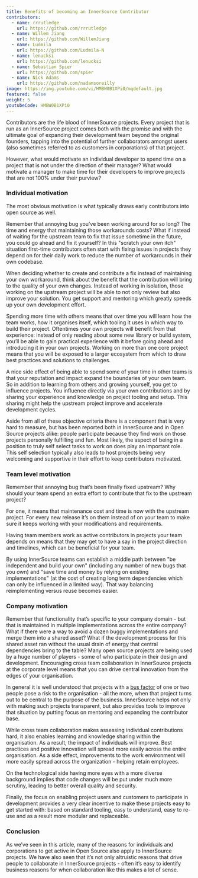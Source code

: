 ```yaml
---
title: Benefits of becoming an InnerSource Contributor
contributors:
  - name: rrrutledge
    url: https://github.com/rrrutledge
  - name: Willem Jiang
    url: https://github.com/WillemJiang
  - name: Ludmila
    url: https://github.com/Ludmila-N
  - name: lenucksi
    url: https://github.com/lenucksi
  - name: Sebastian Spier
    url: https://github.com/spier
  - name: Nick Adams
    url: https://github.com/nadamsoreilly
image: https://img.youtube.com/vi/HMBW0B1XPi0/mqdefault.jpg
featured: false
weight: 5
youtubeCode: HMBW0B1XPi0
---
```

<div class="paragraph">
<p>Contributors are the life blood of InnerSource projects.  Every project that is
run as an InnerSource project comes both with the promise and with the ultimate
goal of expanding their development team beyond the original founders, tapping
into the potential of further collaborators amongst users (also sometimes
referred to as customers in corporations) of that project.</p>
</div>
<div class="paragraph">
<p>However, what would motivate an individual developer to spend time on a project
that is not under the direction of their manager? What would motivate a manager
to make time for their developers to improve projects that are not 100% under
their purview?</p>
</div>
<div class="sect2">
<h3 id="_individual_motivation">Individual motivation</h3>
<div class="paragraph">
<p>The most obvious motivation is what typically draws early contributors into open
source as well.</p>
</div>
<div class="paragraph">
<p>Remember that annoying bug you&#8217;ve been working around for so long? The time
and energy that maintaining those workarounds costs? What if instead of waiting for
the upstream team to fix that issue sometime in the future, you could go ahead
and fix it yourself? In this "scratch your own itch" situation first-time contributors
often start with fixing issues in projects they depend on for their
daily work to reduce the number of workarounds in their own codebase.</p>
</div>
<div class="paragraph">
<p>When deciding whether to create and contribute a fix instead of maintaining your
own workaround, think about the benefit that the contribution will bring to
the quality of your own changes. Instead of working in isolation, those working on the upstream
project will be able to not only review but also improve your solution. You get
support and mentoring which greatly speeds up your own development effort.</p>
</div>
<div class="paragraph">
<p>Spending more time with others means that over time you will learn how the team
works, how it organises itself, which tooling it uses in which way to build
their project. Oftentimes your own projects will benefit from that experience:
instead of only reading about some new library or build system, you&#8217;ll be able to
gain practical experience with it before going ahead and introducing it in
your own projects. Working on more than one core project means that you will be
exposed to a larger ecosystem from which to draw best practices and solutions to
challenges.</p>
</div>
<div class="paragraph">
<p>A nice side effect of being able to spend some of your time in other teams is
that your reputation and impact expand the boundaries of your own team. So in
addition to learning from others and growing yourself, you get to influence
projects. You influence directly via your own contributions and by
sharing your experience and knowledge on project tooling and setup. This sharing might
help the upstream project improve and accelerate development cycles.</p>
</div>
<div class="paragraph">
<p>Aside from all of these objective criteria there is a component that is very
hard to measure, but has been reported both in InnerSource and in Open Source
projects alike: people participate because they find work on those projects
personally fulfilling and fun. Most likely, the aspect of being in a position
to truly self select tasks to work on does play an important role.
This self selection typically also leads to host projects being very welcoming
and supportive in their effort to keep contributors motivated.</p>
</div>
</div>
<div class="sect2">
<h3 id="_team_level_motivation">Team level motivation</h3>
<div class="paragraph">
<p>Remember that annoying bug that&#8217;s been finally fixed upstream? Why should your
team spend an extra effort to contribute that fix to the upstream project?</p>
</div>
<div class="paragraph">
<p>For one, it means that maintenance cost and time is now with the upstream
project.  For every new release it&#8217;s on them instead of on your team to make sure it
keeps working with your modifications and requirements.</p>
</div>
<div class="paragraph">
<p>Having team members work as active contributors in projects your team depends on
means that they may get to have a say in the project direction and timelines,
which can be beneficial for your team.</p>
</div>
<div class="paragraph">
<p>By using InnerSource teams can establish a middle path between "be independent
and build your own" (including any number of new bugs that you own) and "save
time and money by relying on existing implementations" (at the cost of creating
long term dependencies which can only be influenced in a limited way). That way
balancing reimplementing versus reuse becomes easier.</p>
</div>
</div>
<div class="sect2">
<h3 id="_company_motivation">Company motivation</h3>
<div class="paragraph">
<p>Remember that functionality that&#8217;s specific to your company domain - but that
is maintained in multiple implementations across the entire company? What if
there were a way to avoid a dozen buggy implementations and merge them into a
shared asset? What if the development process for this shared asset ran without the usual
drain of energy that central dependencies bring to the table? Many open source
projects are being used by a huge number of players - some of who participate
in their design and development. Encouraging cross team collaboration in InnerSource
projects at the corporate level means that you can drive central
innovation from the edges of your organisation.</p>
</div>
<div class="paragraph">
<p>In general it is well understood that projects with a <a href="https://en.wikipedia.org/wiki/Bus_factor">bus
factor</a> of one or two people pose a
risk to the organisation - all the more, when that project turns out to be
central to the purpose of the business. InnerSource helps not only with making such
projects transparent, but also provides tools to improve that situation by
putting focus on mentoring and expanding the contributor base.</p>
</div>
<div class="paragraph">
<p>While cross team collaboration makes assessing individual contributions hard,
it also enables learning and knowledge sharing within the organisation. As a
result, the impact of individuals will improve. Best practices and positive
innovation will spread more easily across the entire organisation. As a side
effect, improvements to the work environment will more easily spread across the
organization - helping retain employees.</p>
</div>
<div class="paragraph">
<p>On the technological side having more eyes with a more diverse background implies that
code changes will be put under much more scrutiny, leading to better overall
quality and security.</p>
</div>
<div class="paragraph">
<p>Finally, the focus on enabling project users and customers to participate in
development provides a very clear incentive to make these projects
easy to get started with: based on standard tooling, easy to understand, easy to
re-use and as a result more modular and replaceable.</p>
</div>
</div>
<div class="sect2">
<h3 id="_conclusion">Conclusion</h3>
<div class="paragraph">
<p>As we&#8217;ve seen in this article, many of the reasons for individuals and
corporations to get active in Open Source also apply to InnerSource projects.
We have also seen that it&#8217;s not only altruistic reasons that drive
people to collaborate in InnerSource projects - often it&#8217;s easy to identify
business reasons for when collaboration like this makes a lot of sense.</p>
</div>
</div>
<!--- This file autogenerated from https://github.com/InnerSourceCommons/InnerSourceLearningPath/blob/main/scripts -->